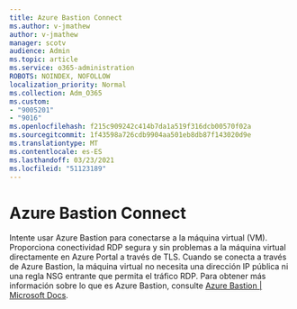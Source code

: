 ```yaml
---
title: Azure Bastion Connect
ms.author: v-jmathew
author: v-jmathew
manager: scotv
audience: Admin
ms.topic: article
ms.service: o365-administration
ROBOTS: NOINDEX, NOFOLLOW
localization_priority: Normal
ms.collection: Adm_O365
ms.custom:
- "9005201"
- "9016"
ms.openlocfilehash: f215c909242c414b7da1a519f316dcb00570f02a
ms.sourcegitcommit: 1f43598a726cdb9904aa501eb8db87f143020d9e
ms.translationtype: MT
ms.contentlocale: es-ES
ms.lasthandoff: 03/23/2021
ms.locfileid: "51123189"
---
```

# <a name="azure-bastion-connect"></a>Azure Bastion Connect

Intente usar Azure Bastion para conectarse a la máquina virtual (VM). Proporciona conectividad RDP segura y sin problemas a la máquina virtual directamente en Azure Portal a través de TLS. Cuando se conecta a través de Azure Bastion, la máquina virtual no necesita una dirección IP pública ni una regla NSG entrante que permita el tráfico RDP. Para obtener más información sobre lo que es Azure Bastion, consulte [Azure Bastion | Microsoft Docs](https://docs.microsoft.com/azure/bastion/bastion-overview).
